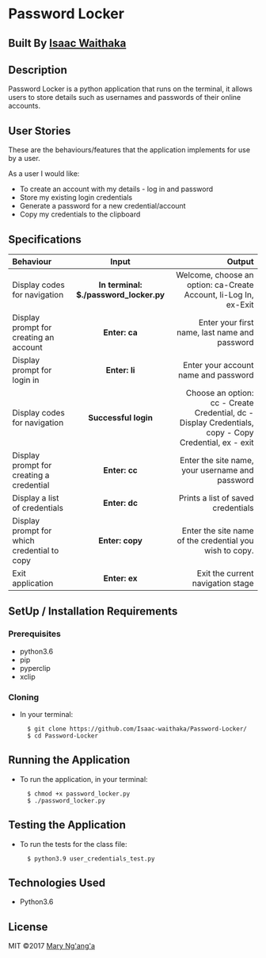 # Password Locker

## Built By [Isaac Waithaka](https://github.com/Isaac-waithaka/)

## Description
Password Locker is a python application that runs on the terminal, it allows users to store details such as usernames and passwords of their online accounts.

## User Stories
These are the behaviours/features that the application implements for use by a user.

As a user I would like:
* To create an account with my details - log in and password
* Store my existing login credentials
* Generate a password for a new credential/account
* Copy my credentials to the clipboard

## Specifications
| Behaviour | Input | Output |
| :---------------- | :---------------: | ------------------: |
| Display codes for navigation | **In terminal: $./password_locker.py** | Welcome, choose an option: ca-Create Account, li-Log In, ex-Exit |
| Display prompt for creating an account | **Enter: ca** | Enter your first name, last name and password |
| Display prompt for login in | **Enter: li** | Enter your account name and password |
| Display codes for navigation | **Successful login** | Choose an option: cc - Create Credential, dc - Display Credentials, copy - Copy Credential, ex - exit |
| Display prompt for creating a credential | **Enter: cc** | Enter the site name, your username and password |
| Display a list of credentials | **Enter: dc** | Prints a list of saved credentials |
| Display prompt for which credential to copy | **Enter: copy** | Enter the site name of the credential you wish to copy. |
| Exit application | **Enter: ex** | Exit the current navigation stage |

## SetUp / Installation Requirements
### Prerequisites
* python3.6
* pip
* pyperclip
* xclip

### Cloning
* In your terminal:

        $ git clone https://github.com/Isaac-waithaka/Password-Locker/
        $ cd Password-Locker

## Running the Application
* To run the application, in your terminal:

        $ chmod +x password_locker.py
        $ ./password_locker.py

## Testing the Application
* To run the tests for the class file:

        $ python3.9 user_credentials_test.py

## Technologies Used
* Python3.6

## License
MIT &copy;2017 [Mary Ng'ang'a](https://github.com/marynganga/)
